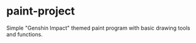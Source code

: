 # paint-project
Simple "Genshin Impact" themed paint program with basic drawing tools and functions.
